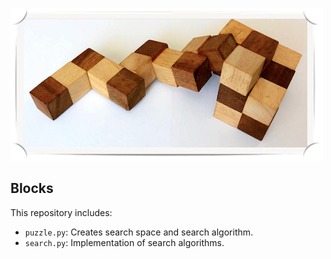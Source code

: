 
![screenshot](data/blocks_image.png)

## Blocks


This repository includes:
- `puzzle.py`: Creates search space and search algorithm.
- `search.py`: Implementation of search algorithms.
